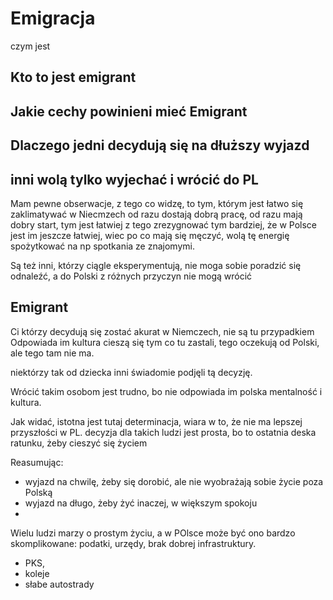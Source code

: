 # Emigracja

czym jest


## Kto to jest emigrant



## Jakie cechy powinieni mieć Emigrant



## Dlaczego jedni decydują się na dłuższy wyjazd

## inni wolą tylko wyjechać i wrócić do PL

Mam pewne obserwacje, z tego co widzę, to tym, którym jest łatwo się zaklimatywać w Niecmzech
od razu dostają dobrą pracę, od razu mają dobry start, tym jest łatwiej z tego zrezygnować
tym bardziej, że w Polsce jest im jeszcze łatwiej, wiec po co mają się męczyć, wolą tę energię spożytkować na np spotkania ze znajomymi.


Są też inni, którzy ciągle eksperymentują, nie moga sobie poradzić się odnaleźć, a do Polski z różnych przyczyn nie mogą wrócić

## Emigrant
Ci którzy decydują się zostać akurat w Niemczech, nie są tu przypadkiem
Odpowiada im kultura
cieszą się tym co tu zastali, tego oczekują od Polski, ale tego tam nie ma.

niektórzy tak od dziecka inni świadomie podjęli tą decyzję.

Wrócić takim osobom jest trudno, bo nie odpowiada im polska mentalność i kultura.

Jak widać, istotna jest tutaj determinacja, wiara w to, że nie ma lepszej przyszłości w PL.
decyzja dla takich ludzi jest prosta, bo to ostatnia deska ratunku, żeby cieszyć się życiem



Reasumując:  
+ wyjazd na chwilę, żeby się dorobić, ale nie wyobrażają sobie życie poza Polską
+ wyjazd na długo, żeby żyć inaczej, w większym spokoju
+ 


Wielu ludzi marzy o prostym życiu, a w POlsce może być ono bardzo skomplikowane:
podatki, urzędy, brak dobrej infrastruktury.

+ PKS, 
+ koleje
+ słabe autostrady


